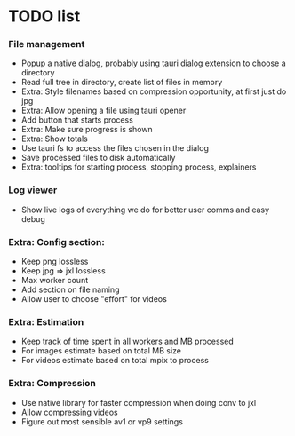 # TODO list


### File management
 - Popup a native dialog, probably using tauri dialog extension to choose a directory
 - Read full tree in directory, create list of files in memory
 - Extra: Style filenames based on compression opportunity, at first just do jpg
 - Extra: Allow opening a file  using tauri opener
 - Add button that starts process
 - Extra: Make sure progress is shown
 - Extra: Show totals
 - Use tauri fs to access the files chosen in the dialog
 - Save processed files to disk automatically
 - Extra: tooltips for starting process, stopping process, explainers

### Log viewer
 - Show live logs of everything we do for better user comms and easy debug

### Extra: Config section:
 - Keep png lossless
 - Keep jpg => jxl lossless
 - Max worker count
 - Add section on file naming
 - Allow user to choose "effort" for videos


### Extra: Estimation
 - Keep track of time spent in all workers and MB processed
 - For images estimate based on total MB size
 - For videos estimate based on total mpix to process

### Extra: Compression
 - Use native library for faster compression when doing conv to jxl
 - Allow compressing videos
 - Figure out most sensible av1 or vp9 settings
 
